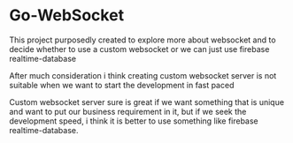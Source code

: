 # Go-WebSocket

This project purposedly created to explore more about websocket and to decide whether to use a custom websocket or we can just use firebase realtime-database

After much consideration i think creating custom websocket server is not suitable when we want to start the development in fast paced

Custom websocket server sure is great if we want something that is unique and want to put our business requirement in it, but if we seek the development speed, i think it is better to use something like firebase realtime-database.
